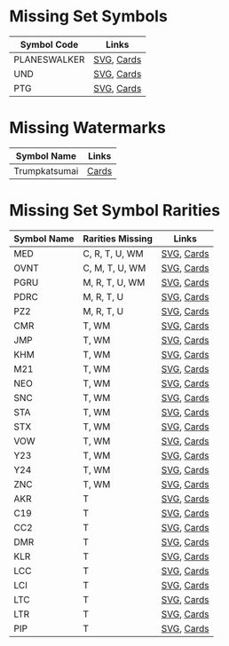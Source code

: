 # Missing Set Symbols
| Symbol Code   | Links         |
| ------------- | ------------- |
| PLANESWALKER |[SVG](https://svgs.scryfall.io/sets/planeswalker.svg), [Cards](https://scryfall.com/sets/ulst) |
| UND |[SVG](https://svgs.scryfall.io/sets/und.svg), [Cards](https://scryfall.com/sets/tund) |
| PTG |[SVG](https://svgs.scryfall.io/sets/ptg.svg), [Cards](https://scryfall.com/sets/ptg) |

# Missing Watermarks
| Symbol Name   | Links         |
| ------------- | ------------- |
| Trumpkatsumai | [Cards](https://scryfall.com/search?q=watermark:trumpkatsumai) |

# Missing Set Symbol Rarities
| Symbol Name   | Rarities Missing | Links |
| ------------- | ---------------- | ----- |
| MED | C, R, T, U, WM |[SVG](https://svgs.scryfall.io/sets/med.svg), [Cards](https://scryfall.com/sets/ptg) |
| OVNT | C, M, T, U, WM |[SVG](https://svgs.scryfall.io/sets/ovnt.svg), [Cards](https://scryfall.com/sets/ptg) |
| PGRU | M, R, T, U, WM |[SVG](https://svgs.scryfall.io/sets/pgru.svg), [Cards](https://scryfall.com/sets/ptg) |
| PDRC | M, R, T, U |[SVG](https://svgs.scryfall.io/sets/pdrc.svg), [Cards](https://scryfall.com/sets/ptg) |
| PZ2 | M, R, T, U |[SVG](https://svgs.scryfall.io/sets/pz2.svg), [Cards](https://scryfall.com/sets/ptg) |
| CMR | T, WM |[SVG](https://svgs.scryfall.io/sets/cmr.svg), [Cards](https://scryfall.com/sets/ptg) |
| JMP | T, WM |[SVG](https://svgs.scryfall.io/sets/jmp.svg), [Cards](https://scryfall.com/sets/ptg) |
| KHM | T, WM |[SVG](https://svgs.scryfall.io/sets/khm.svg), [Cards](https://scryfall.com/sets/ptg) |
| M21 | T, WM |[SVG](https://svgs.scryfall.io/sets/m21.svg), [Cards](https://scryfall.com/sets/ptg) |
| NEO | T, WM |[SVG](https://svgs.scryfall.io/sets/neo.svg), [Cards](https://scryfall.com/sets/ptg) |
| SNC | T, WM |[SVG](https://svgs.scryfall.io/sets/snc.svg), [Cards](https://scryfall.com/sets/ptg) |
| STA | T, WM |[SVG](https://svgs.scryfall.io/sets/sta.svg), [Cards](https://scryfall.com/sets/ptg) |
| STX | T, WM |[SVG](https://svgs.scryfall.io/sets/stx.svg), [Cards](https://scryfall.com/sets/ptg) |
| VOW | T, WM |[SVG](https://svgs.scryfall.io/sets/vow.svg), [Cards](https://scryfall.com/sets/ptg) |
| Y23 | T, WM |[SVG](https://svgs.scryfall.io/sets/y23.svg), [Cards](https://scryfall.com/sets/ptg) |
| Y24 | T, WM |[SVG](https://svgs.scryfall.io/sets/y24.svg), [Cards](https://scryfall.com/sets/ptg) |
| ZNC | T, WM |[SVG](https://svgs.scryfall.io/sets/znc.svg), [Cards](https://scryfall.com/sets/ptg) |
| AKR | T |[SVG](https://svgs.scryfall.io/sets/akr.svg), [Cards](https://scryfall.com/sets/ptg) |
| C19 | T |[SVG](https://svgs.scryfall.io/sets/c19.svg), [Cards](https://scryfall.com/sets/ptg) |
| CC2 | T |[SVG](https://svgs.scryfall.io/sets/cc2.svg), [Cards](https://scryfall.com/sets/ptg) |
| DMR | T |[SVG](https://svgs.scryfall.io/sets/dmr.svg), [Cards](https://scryfall.com/sets/ptg) |
| KLR | T |[SVG](https://svgs.scryfall.io/sets/klr.svg), [Cards](https://scryfall.com/sets/ptg) |
| LCC | T |[SVG](https://svgs.scryfall.io/sets/lcc.svg), [Cards](https://scryfall.com/sets/ptg) |
| LCI | T |[SVG](https://svgs.scryfall.io/sets/lci.svg), [Cards](https://scryfall.com/sets/ptg) |
| LTC | T |[SVG](https://svgs.scryfall.io/sets/ltc.svg), [Cards](https://scryfall.com/sets/ptg) |
| LTR | T |[SVG](https://svgs.scryfall.io/sets/ltr.svg), [Cards](https://scryfall.com/sets/ptg) |
| PIP | T |[SVG](https://svgs.scryfall.io/sets/pip.svg), [Cards](https://scryfall.com/sets/ptg) |
